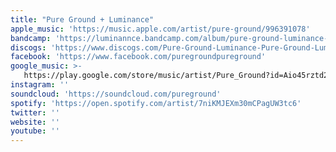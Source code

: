 ```yaml
---
title: "Pure Ground + Luminance"
apple_music: 'https://music.apple.com/artist/pure-ground/996391078'
bandcamp: 'https://luminannce.bandcamp.com/album/pure-ground-luminance-split'
discogs: 'https://www.discogs.com/Pure-Ground-Luminance-Pure-Ground-Luminance/master/1348846'
facebook: 'https://www.facebook.com/puregroundpureground'
google_music: >-
   https://play.google.com/store/music/artist/Pure_Ground?id=Aio45rztd25m2c4kmxkebwys4le
instagram: ''
soundcloud: 'https://soundcloud.com/pureground'
spotify: 'https://open.spotify.com/artist/7niKMJEXm30mCPagUW3tc6'
twitter: ''
website: ''
youtube: ''
---
```

